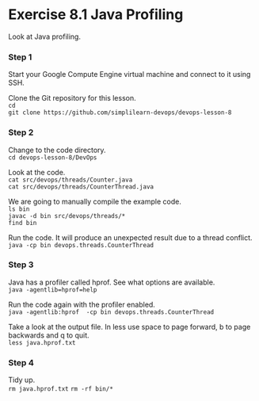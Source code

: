 # Exercise 8.1 Java Profiling

Look at Java profiling.

### Step 1

Start your Google Compute Engine virtual machine and connect to it using SSH.

Clone the Git repository for this lesson.  
`cd`  
`git clone https://github.com/simplilearn-devops/devops-lesson-8`  

### Step 2

Change to the code directory.  
`cd devops-lesson-8/DevOps`  

Look at the code.  
`cat src/devops/threads/Counter.java`  
`cat src/devops/threads/CounterThread.java`  

We are going to manually compile the example code.  
`ls bin`  
`javac -d bin src/devops/threads/*`  
`find bin`  

Run the code. It will produce an unexpected result due to a thread conflict.  
`java -cp bin devops.threads.CounterThread`

### Step 3

Java has a profiler called hprof. See what options are available.  
`java -agentlib=hprof=help`  

Run the code again with the profiler enabled.  
`java -agentlib:hprof  -cp bin devops.threads.CounterThread`

Take a look at the output file. In less use space to page forward, b to
page backwards and q to quit.  
`less java.hprof.txt`

### Step 4

Tidy up.  
`rm java.hprof.txt`
`rm -rf bin/*`  


